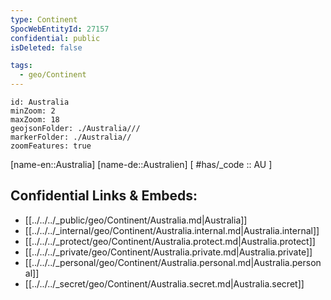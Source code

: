 ```yaml
---
type: Continent
SpocWebEntityId: 27157
confidential: public
isDeleted: false

tags:
  - geo/Continent
---
```


```leaflet
id: Australia
minZoom: 2 
maxZoom: 18
geojsonFolder: ./Australia///
markerFolder: ./Australia//
zoomFeatures: true 
```

[name-en::Australia]
[name-de::Australien]
[ #has/_code  :: AU ]


## Confidential Links & Embeds: 
- [[../../../_public/geo/Continent/Australia.md|Australia]] 
- [[../../../_internal/geo/Continent/Australia.internal.md|Australia.internal]] 
- [[../../../_protect/geo/Continent/Australia.protect.md|Australia.protect]] 
- [[../../../_private/geo/Continent/Australia.private.md|Australia.private]] 
- [[../../../_personal/geo/Continent/Australia.personal.md|Australia.personal]] 
- [[../../../_secret/geo/Continent/Australia.secret.md|Australia.secret]] 
